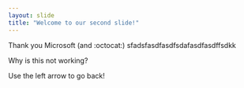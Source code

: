 ```yaml
---
layout: slide
title: "Welcome to our second slide!"
---
```

Thank you Microsoft (and :octocat:) sfadsfasdfasdfsdafasdfasdffsdkk

Why is this not working?

Use the left arrow to go back!